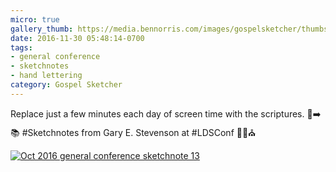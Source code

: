 ```yaml
---
micro: true
gallery_thumb: https://media.bennorris.com/images/gospelsketcher/thumbs/oct-16-2-stevenson.jpg
date: 2016-11-30 05:48:14-0700
tags:
- general conference
- sketchnotes
- hand lettering
category: Gospel Sketcher
---
```


Replace just a few minutes each day of screen time with the scriptures. 📱➡️📚
#Sketchnotes from Gary E. Stevenson at #LDSConf ✍🏼⛪️

[![Oct 2016 general conference sketchnote 13](https://media.bennorris.com/images/gospelsketcher/general-conference/oct-2016/oct-16-2-stevenson.jpg)](https://media.bennorris.com/images/gospelsketcher/general-conference/oct-2016/oct-16-2-stevenson.jpg)